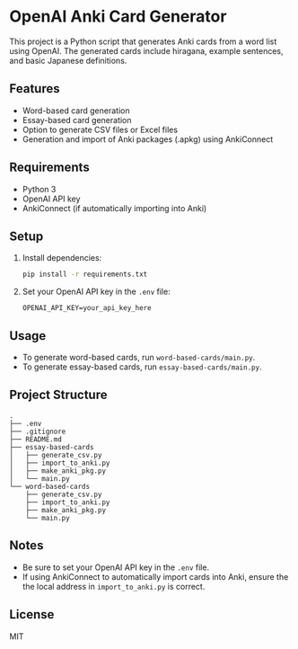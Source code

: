 # OpenAI Anki Card Generator

This project is a Python script that generates Anki cards from a word list using OpenAI. The generated cards include hiragana, example sentences, and basic Japanese definitions.

## Features

- Word-based card generation
- Essay-based card generation
- Option to generate CSV files or Excel files
- Generation and import of Anki packages (.apkg) using AnkiConnect

## Requirements

- Python 3
- OpenAI API key
- AnkiConnect (if automatically importing into Anki)

## Setup

1. Install dependencies:
   ```bash
   pip install -r requirements.txt
   ```
2. Set your OpenAI API key in the `.env` file:
   ```
   OPENAI_API_KEY=your_api_key_here
   ```

## Usage

- To generate word-based cards, run `word-based-cards/main.py`.
- To generate essay-based cards, run `essay-based-cards/main.py`.

## Project Structure

```
.
├── .env
├── .gitignore
├── README.md
├── essay-based-cards
│   ├── generate_csv.py
│   ├── import_to_anki.py
│   ├── make_anki_pkg.py
│   └── main.py
└── word-based-cards
    ├── generate_csv.py
    ├── import_to_anki.py
    ├── make_anki_pkg.py
    └── main.py
```

## Notes

- Be sure to set your OpenAI API key in the `.env` file.
- If using AnkiConnect to automatically import cards into Anki, ensure the the local address in `import_to_anki.py` is correct.

## License

MIT
